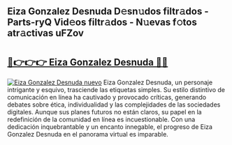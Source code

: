 ## Eiza Gonzalez Desnuda D𝚎sn𝚞dos filtr𝚊dos - Parts-ryQ Vid𝚎os filtr𝚊dos - N𝚞evas f𝚘tos atr𝚊ctivas uFZov

# <h2><a href="http://mbd3zj2.tromn.icu/?c=Eiza+Gonzalez+Desnuda">🔗👉👉👉 Eiza Gonzalez Desnuda 🔗🔗</a></h2>

[![Eiza Gonzalez Desnuda nuevo](https://i.imgur.com/pEAQMta.gif)](http://mbd3zj2.tromn.icu/?c=Eiza+Gonzalez+Desnuda)
Eiza Gonzalez Desnuda, un personaje intrigante y esquivo, trasciende las etiquetas simples. Su estilo distintivo de comunicación en línea ha cautivado y provocado críticas, generando debates sobre ética, individualidad y las complejidades de las sociedades digitales. Aunque sus planes futuros no están claros, su papel en la redefinición de la comunidad en línea es incuestionable. Con una dedicación inquebrantable y un encanto innegable, el progreso de Eiza Gonzalez Desnuda en el panorama virtual es imparable.
